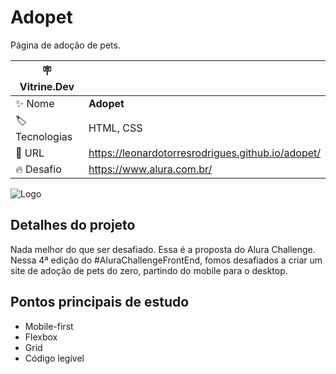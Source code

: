 # Adopet

Página de adoção de pets.

| :placard: Vitrine.Dev |     |
| -------------  | --- |
| :sparkles: Nome        | **Adopet**
| :label: Tecnologias | HTML, CSS
| :rocket: URL         | https://leonardotorresrodrigues.github.io/adopet/
| :fire: Desafio     | https://www.alura.com.br/

<!-- Inserir imagem com a #vitrinedev ao final do link -->
![Logo](https://user-images.githubusercontent.com/91892938/182165999-3adb9550-518c-4700-9615-b83884f96160.svg#vitrinedev)

## Detalhes do projeto

Nada melhor do que ser desafiado. Essa é a proposta do Alura Challenge. Nessa 4ª edição do #AluraChallengeFrontEnd, fomos desafiados a criar um site de adoção de pets do zero, partindo do mobile para o desktop.

## Pontos principais de estudo

* Mobile-first
* Flexbox
* Grid
* Código legível
